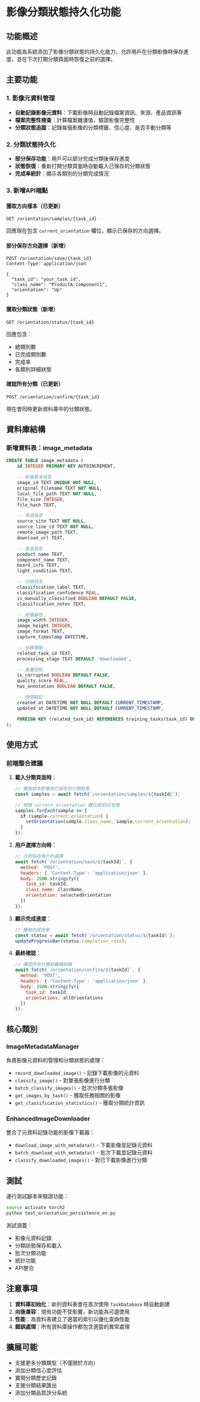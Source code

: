 # 影像分類狀態持久化功能

## 功能概述

此功能為系統添加了影像分類狀態的持久化能力，允許用戶在分類影像時保存進度，並在下次打開分類頁面時恢復之前的選擇。

## 主要功能

### 1. 影像元資料管理
- **自動記錄影像元資料**：下載影像時自動記錄檔案資訊、來源、產品資訊等
- **檔案完整性檢查**：計算檔案雜湊值，驗證影像完整性
- **分類狀態追蹤**：記錄每張影像的分類標籤、信心度、是否手動分類等

### 2. 分類狀態持久化
- **部分保存功能**：用戶可以部分完成分類後保存進度
- **狀態恢復**：重新打開分類頁面時自動載入已保存的分類狀態
- **完成率統計**：顯示各類別的分類完成情況

### 3. 新增API端點

#### 獲取方向樣本（已更新）
```
GET /orientation/samples/{task_id}
```
回應現在包含 `current_orientation` 欄位，顯示已保存的方向選擇。

#### 部分保存方向選擇（新增）
```
POST /orientation/save/{task_id}
Content-Type: application/json

{
  "task_id": "your_task_id",
  "class_name": "ProductA_Component1",
  "orientation": "Up"
}
```

#### 獲取分類狀態（新增）
```
GET /orientation/status/{task_id}
```
回應包含：
- 總類別數
- 已完成類別數
- 完成率
- 各類別詳細狀態

#### 確認所有分類（已更新）
```
POST /orientation/confirm/{task_id}
```
現在會同時更新資料庫中的分類狀態。

## 資料庫結構

### 新增資料表：image_metadata

```sql
CREATE TABLE image_metadata (
    id INTEGER PRIMARY KEY AUTOINCREMENT,

    -- 影像基本信息
    image_id TEXT UNIQUE NOT NULL,
    original_filename TEXT NOT NULL,
    local_file_path TEXT NOT NULL,
    file_size INTEGER,
    file_hash TEXT,

    -- 來源信息
    source_site TEXT NOT NULL,
    source_line_id TEXT NOT NULL,
    remote_image_path TEXT,
    download_url TEXT,

    -- 產品信息
    product_name TEXT,
    component_name TEXT,
    board_info TEXT,
    light_condition TEXT,

    -- 分類信息
    classification_label TEXT,
    classification_confidence REAL,
    is_manually_classified BOOLEAN DEFAULT FALSE,
    classification_notes TEXT,

    -- 影像屬性
    image_width INTEGER,
    image_height INTEGER,
    image_format TEXT,
    capture_timestamp DATETIME,

    -- 任務關聯
    related_task_id TEXT,
    processing_stage TEXT DEFAULT 'downloaded',

    -- 質量控制
    is_corrupted BOOLEAN DEFAULT FALSE,
    quality_score REAL,
    has_annotation BOOLEAN DEFAULT FALSE,

    -- 時間戳記
    created_at DATETIME NOT NULL DEFAULT CURRENT_TIMESTAMP,
    updated_at DATETIME NOT NULL DEFAULT CURRENT_TIMESTAMP,

    FOREIGN KEY (related_task_id) REFERENCES training_tasks(task_id) ON DELETE SET NULL
);
```

## 使用方式

### 前端整合建議

1. **載入分類頁面時**：
   ```javascript
   // 獲取樣本影像和已保存的分類狀態
   const samples = await fetch(`/orientation/samples/${taskId}`);

   // 根據 current_orientation 欄位設定UI狀態
   samples.forEach(sample => {
     if (sample.current_orientation) {
       setOrientation(sample.class_name, sample.current_orientation);
     }
   });
   ```

2. **用戶選擇方向時**：
   ```javascript
   // 立即保存用戶的選擇
   await fetch(`/orientation/save/${taskId}`, {
     method: 'POST',
     headers: { 'Content-Type': 'application/json' },
     body: JSON.stringify({
       task_id: taskId,
       class_name: className,
       orientation: selectedOrientation
     })
   });
   ```

3. **顯示完成進度**：
   ```javascript
   // 獲取完成狀態
   const status = await fetch(`/orientation/status/${taskId}`);
   updateProgressBar(status.completion_rate);
   ```

4. **最終確認**：
   ```javascript
   // 確認所有分類並繼續訓練
   await fetch(`/orientation/confirm/${taskId}`, {
     method: 'POST',
     headers: { 'Content-Type': 'application/json' },
     body: JSON.stringify({
       task_id: taskId,
       orientations: allOrientations
     })
   });
   ```

## 核心類別

### ImageMetadataManager
負責影像元資料的管理和分類狀態的處理：
- `record_downloaded_image()` - 記錄下載影像的元資料
- `classify_image()` - 對單張影像進行分類
- `batch_classify_images()` - 批次分類多張影像
- `get_images_by_task()` - 獲取任務相關的影像
- `get_classification_statistics()` - 獲取分類統計資訊

### EnhancedImageDownloader
整合了元資料記錄功能的影像下載器：
- `download_image_with_metadata()` - 下載影像並記錄元資料
- `batch_download_with_metadata()` - 批次下載並記錄元資料
- `classify_downloaded_images()` - 對已下載影像進行分類

## 測試

運行測試腳本來驗證功能：
```bash
source activate torch2
python test_orientation_persistence_en.py
```

測試涵蓋：
- 影像元資料記錄
- 分類狀態保存和載入
- 批次分類功能
- 統計功能
- API整合

## 注意事項

1. **資料庫初始化**：新的資料表會在首次使用 `TaskDatabase` 時自動創建
2. **向後兼容**：現有功能不受影響，新功能為可選使用
3. **性能**：為資料表建立了適當的索引以優化查詢性能
4. **錯誤處理**：所有資料庫操作都包含適當的異常處理

## 擴展可能

- 支援更多分類類型（不僅限於方向）
- 添加分類信心度評估
- 實現分類歷史記錄
- 支援分類結果匯出
- 添加分類品質評分系統